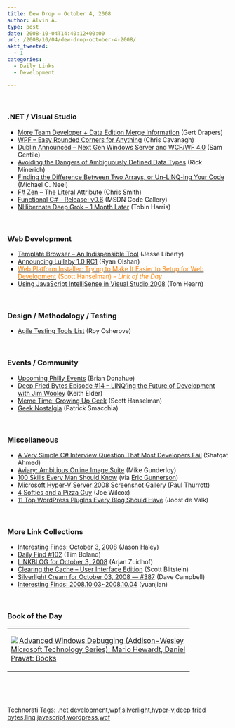 ```yaml
---
title: Dew Drop – October 4, 2008
author: Alvin A.
type: post
date: 2008-10-04T14:40:12+00:00
url: /2008/10/04/dew-drop-october-4-2008/
aktt_tweeted:
  - 1
categories:
  - Daily Links
  - Development

---
```

&#160;

### .NET / Visual Studio

  * <a target="_blank" href="http://blogs.msdn.com/gertd/archive/2008/10/02/more-team-developer-data-edition-merge-information.aspx">More Team Developer + Data Edition Merge Information</a> (Gert Drapers)
  * <a target="_blank" href="http://chriscavanagh.wordpress.com/2008/10/03/wpf-easy-rounded-corners-for-anything/">WPF &#8211; Easy Rounded Corners for Anything</a> (Chris Cavanagh)
  * <a target="_blank" href="http://samgentile.com/blogs/samgentile/archive/2008/10/03/dublin-announced-next-gen-windows-server-and-wcf-wf-4-0.aspx">Dublin Announced &#8211; Next Gen Windows Server and WCF/WF 4.0</a> (Sam Gentile)
  * <a target="_blank" href="http://www.atalasoft.com/cs/blogs/rickm/archive/2008/10/03/avoiding-ambiguous-types-in-c.aspx">Avoiding the Dangers of Ambiguously Defined Data Types</a> (Rick Minerich)
  * <a target="_blank" href="http://devlicio.us/blogs/vinull/archive/2008/10/03/finding-the-difference-between-two-arrays-or-un-linq-ing-your-code.aspx">Finding the Difference Between Two Arrays, or Un-LINQ-ing Your Code</a> (Michael C. Neel)
  * <a target="_blank" href="http://blogs.msdn.com/chrsmith/archive/2008/10/03/f-zen-the-literal-attribute.aspx">F# Zen &#8211; The Literal Attribute</a> (Chris Smith)
  * <a target="_blank" href="http://code.msdn.microsoft.com/FunctionalCSharp/Release/ProjectReleases.aspx?ReleaseId=1607">Functional C# &#8211; Release: v0.6</a> (MSDN Code Gallery)
  * <a target="_blank" href="http://www.tobinharris.com/2008/10/3/nhibernate-deep-grok-1-month-later">NHibernate Deep Grok &#8211; 1 Month Later</a> (Tobin Harris)

&#160;

### Web Development

  * <a target="_blank" href="http://silverlight.net/blogs/jesseliberty/archive/2008/10/03/template-browser-an-indispensible-tool.aspx">Template Browser &#8211; An Indispensible Tool</a> (Jesse Liberty)
  * <a target="_blank" href="http://ryanolshan.com/technology/announcing-lullaby-1-0-rc1/">Announcing Lullaby 1.0 RC1</a> (Ryan Olshan)
  * <a target="_blank" href="http://www.hanselman.com/blog/WebPlatformInstallerTryingToMakeItEasierToSetupForWebDevelopment.aspx"><font color="#ff8000">Web Platform Installer: Trying to Make It Easier to Setup for Web Development</font></a> <font color="#ff8000">(Scott Hanselman)<em> – Link of the Day</em></font>
  * <a target="_blank" href="http://www.nerdyhearn.com/blog.php?id=83">Using JavaScript IntelliSense in Visual Studio 2008</a> (Tom Hearn)

&#160;

### Design / Methodology / Testing

  * <a target="_blank" href="http://weblogs.asp.net/rosherove/archive/2008/10/03/agile-testing-tools-list.aspx">Agile Testing Tools List</a> (Roy Osherove)

&#160;

### Events / Community

  * <a target="_blank" href="http://persistall.com/archive/2008/10/03/upcoming-philly-events.aspx">Upcoming Philly Events</a> (Brian Donahue)
  * <a target="_blank" href="http://keithelder.net/blog/archive/2008/10/03/Deep-Fried-Bytes-Episode-14-LINQrsquoing-the-Future-of-Development.aspx">Deep Fried Bytes Episode #14 &#8211; LINQ&#8217;ing the Future of Development with Jim Wooley</a> (Keith Elder)
  * <a target="_blank" href="http://www.hanselman.com/blog/MemeTimeGrowingUpGeek.aspx">Meme Time: Growing Up Geek</a> (Scott Hanselman)
  * <a target="_blank" href="http://codebetter.com/blogs/patricksmacchia/archive/2008/10/04/geek-nostalgia.aspx">Geek Nostalgia</a> (Patrick Smacchia)

&#160;

### Miscellaneous

  * <a target="_blank" href="http://dotnet.dzone.com/news/a-very-simple-c-interview-ques">A Very Simple C# Interview Question That Most Developers Fail</a> (Shafqat Ahmed)
  * <a target="_blank" href="http://webworkerdaily.com/2008/10/03/aviary-ambitious-online-image-suite/">Aviary: Ambitious Online Image Suite</a> (Mike Gunderloy)
  * <a target="_blank" href="http://www.popularmechanics.com/home_journal/how_to/4281414.html">100 Skills Every Man Should Know</a> (via <a target="_blank" href="http://blogs.msdn.com/ericgu/archive/2008/10/03/100-skills-every-one-should-know.aspx">Eric Gunnerson</a>)
  * <a target="_blank" href="http://www.winsupersite.com/showcase/ms_hyperv_2008_screens.asp">Microsoft Hyper-V Server 2008 Screenshot Gallery</a> (Paul Thurrott)
  * <a target="_blank" href="http://www.microsoft-watch.com/content/marketing/4_softies_and_a_pizza_guy.html?kc=MWRSS02129TX1K0000535">4 Softies and a Pizza Guy</a> (Joe Wilcox)
  * <a target="_blank" href="http://yoast.com/top-wordpress-plugins/">11 Top WordPress PlugIns Every Blog Should Have</a> (Joost de Valk)

&#160;

### More Link Collections

  * <a target="_blank" href="http://jasonhaley.com/blog/archive/2008/10/03/142323.aspx">Interesting Finds: October 3, 2008</a> (Jason Haley)
  * <a target="_blank" href="http://www.techtoolblog.com/archives/daily-find-102">Daily Find #102</a> (Tim Boland)
  * <a target="_blank" href="http://www.arjansworld.com/2008/10/03/linkblog-for-october-3-2008/">LINKBLOG for October 3, 2008</a> (Arjan Zuidhof)
  * <a target="_blank" href="http://webworkerdaily.com/2008/10/03/clearing-the-cache-user-interface-edition/">Clearing the Cache &#8211; User Interface Edition</a> (Scott Blitstein)
  * <a target="_blank" href="http://geekswithblogs.net/WynApseTechnicalMusings/archive/2008/10/03/125624.aspx">Silverlight Cream for October 03, 2008 &#8212; #387</a> (Dave Campbell)
  * <a target="_blank" href="http://weblogs.asp.net/yuanjian/archive/2008/10/04/interesting-finds-2008-10-03-2008-10-04.aspx">Interesting Finds: 2008.10.03~2008.10.04</a> (yuanjian)

&#160;

### Book of the Day

<div style="padding-bottom: 0px; margin: 0px; padding-left: 0px; padding-right: 0px; display: inline; float: none; padding-top: 0px" id="scid:7dc1bd33-94bd-46fd-a20b-0131235bcd47:896d9e52-87ce-4263-8484-1609437c22cb" class="wlWriterEditableSmartContent">
  <table cellspacing="0" cellpadding="2" width="400" border="0" unselectable="on">
    <tr>
      <td valign="top" width="400">
        <p>
          <a title="Advanced Windows Debugging (Addison-Wesley Microsoft Technology Series): Mario Hewardt, Daniel Pravat: Books" href="http://www.amazon.com/exec/obidos/ASIN/0321374460/alvinashcraft-20"><img data-recalc-dims="1" decoding="async" src="https://i0.wp.com/images.amazon.com/images/P/0321374460.01.MZZZZZZZ.jpg?w=660" border="0" align="left" style="float:left" />Advanced Windows Debugging (Addison-Wesley Microsoft Technology Series): Mario Hewardt, Daniel Pravat: Books</a>
        </p>
      </td>
    </tr>
  </table>
</div>

&#160;

<div style="padding-bottom: 0px; margin: 0px; padding-left: 0px; padding-right: 0px; display: inline; float: none; padding-top: 0px" id="scid:C16BAC14-9A3D-4c50-9394-FBFEF7A93539:ac32bc98-f132-4cb0-a7f5-4bee22c57175" class="wlWriterEditableSmartContent">
  <!--dotnetkickit-->
</div>

&#160;

<div style="padding-bottom: 0px; margin: 0px; padding-left: 0px; padding-right: 0px; display: inline; float: none; padding-top: 0px" id="scid:0767317B-992E-4b12-91E0-4F059A8CECA8:04d997d1-3487-49a2-94fa-95df3a6e6efa" class="wlWriterEditableSmartContent">
  Technorati Tags: <a href="http://technorati.com/tags/.net+development" rel="tag">.net development</a>,<a href="http://technorati.com/tags/wpf" rel="tag">wpf</a>,<a href="http://technorati.com/tags/silverlight" rel="tag">silverlight</a>,<a href="http://technorati.com/tags/hyper-v" rel="tag">hyper-v</a>,<a href="http://technorati.com/tags/deep+fried+bytes" rel="tag">deep fried bytes</a>,<a href="http://technorati.com/tags/linq" rel="tag">linq</a>,<a href="http://technorati.com/tags/javascript" rel="tag">javascript</a>,<a href="http://technorati.com/tags/wordpress" rel="tag">wordpress</a>,<a href="http://technorati.com/tags/wcf" rel="tag">wcf</a>
</div>